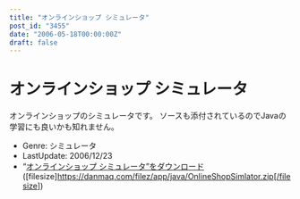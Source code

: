 ```yaml
---
title: "オンラインショップ シミュレータ"
post_id: "3455"
date: "2006-05-18T00:00:00Z"
draft: false
---
```


# オンラインショップ シミュレータ

オンラインショップのシミュレータです。 ソースも添付されているのでJavaの学習にも良いかも知れません。 

  * Genre: シミュレータ
  * LastUpdate: 2006/12/23
  * “[オンラインショップ シミュレータ”をダウンロード](/filez/app/java/OnlineShopSimlator.zip) ([filesize]https://danmaq.com/filez/app/java/OnlineShopSimlator.zip[/filesize])
